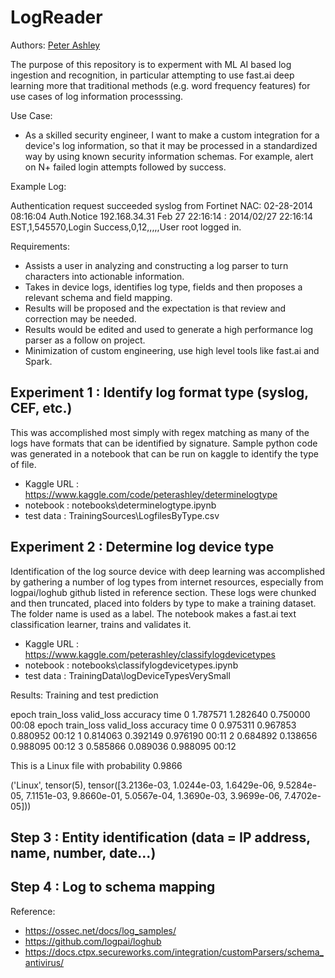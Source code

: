 # LogReader

Authors: 
  [Peter Ashley](https://www.linkedin.com/in/petersouleashley/)

The purpose of this repository is to experment with ML AI based log ingestion and recognition, in particular attempting to use fast.ai deep learning more that traditional methods (e.g. word frequency features) for use cases of log information processsing. 

Use Case:
- As a skilled security engineer, I want to make a custom integration for a device's log information, so that it may be processed in a standardized way by using known security information schemas. For example, alert on N+ failed login attempts followed by success.

Example Log: 

Authentication request succeeded syslog from Fortinet NAC:
02-28-2014 08:16:04 Auth.Notice 192.168.34.31 Feb 27 22:16:14 : 2014/02/27 22:16:14 EST,1,545570,Login Success,0,12,,,,,User root logged in.

Requirements:
- Assists a user in analyzing and constructing a log parser to turn characters into actionable information.
- Takes in device logs, identifies log type, fields and then proposes a relevant schema and field mapping.
- Results will be proposed and the expectation is that review and correction may be needed.
- Results would be edited and used to generate a high performance log parser as a follow on project.
- Minimization of custom engineering, use high level tools like fast.ai and Spark. 

## Experiment 1 : Identify log format type (syslog, CEF, etc.) 

This was accomplished most simply with regex matching as many of the logs have formats that can be identified by signature. Sample python code was generated in a notebook that can be run on kaggle to identify the type of file.

- Kaggle URL	: https://www.kaggle.com/code/peterashley/determinelogtype
- notebook		: notebooks\determinelogtype.ipynb
- test data		: TrainingSources\LogfilesByType.csv

## Experiment 2 : Determine log device type

Identification of the log source device with deep learning was accomplished by gathering a number of log types from internet resources, especially from logpai/loghub github listed in reference section. These logs were chunked and then truncated, placed into folders by type to make a training dataset. The folder name is used as a label. The notebook makes a fast.ai text classification learner, trains and validates it. 

- Kaggle URL	: https://www.kaggle.com/peterashley/classifylogdevicetypes
- notebook		: notebooks\classifylogdevicetypes.ipynb
- test data		: TrainingData\logDeviceTypesVerySmall

Results: Training and test prediction

epoch	train_loss	valid_loss	accuracy	time
0	1.787571	1.282640	0.750000	00:08
epoch	train_loss	valid_loss	accuracy	time
0	0.975311	0.967853	0.880952	00:12
1	0.814063	0.392149	0.976190	00:11
2	0.684892	0.138656	0.988095	00:12
3	0.585866	0.089036	0.988095	00:12

This is a Linux file with probability 0.9866

('Linux',
tensor(5),
tensor([3.2136e-03, 1.0244e-03, 1.6429e-06, 9.5284e-05, 7.1151e-03, 9.8660e-01,
		5.0567e-04, 1.3690e-03, 3.9699e-06, 7.4702e-05]))

## Step 3 : Entity identification (data = IP address, name, number, date...)

## Step 4 : Log to schema mapping

	
Reference:
- https://ossec.net/docs/log_samples/
- https://github.com/logpai/loghub
- https://docs.ctpx.secureworks.com/integration/customParsers/schema_antivirus/




  
